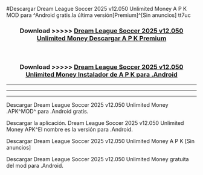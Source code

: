#Descargar Dream League Soccer 2025 v12.050 Unlimited Money  A P K MOD para ^Android gratis.la última versión[Premium]^[Sin anuncios] tt7uc



<div align="center">
<h3>Download >>>>> <a href="https://es-web.web.app/?es= Dream League Soccer 2025 v12.050 Unlimited Money ">Dream League Soccer 2025 v12.050 Unlimited Money  Descargar A P K Premium</a></h3><br>

<h3>Download >>>>> <a href="https://es-web.web.app/?es= Dream League Soccer 2025 v12.050 Unlimited Money ">Dream League Soccer 2025 v12.050 Unlimited Money  Instalador de A P K para .Android</a></h3>
</div>


----------------------------------------------------------

----------------------------------------------------------

----------------------------------------------------------

Descargar Dream League Soccer 2025 v12.050 Unlimited Money  .APK^MOD^ para .Android gratis.

Descargar la aplicación. Dream League Soccer 2025 v12.050 Unlimited Money  APK^El nombre es la versión para .Android.

Descargar Dream League Soccer 2025 v12.050 Unlimited Money  A P K [Sin anuncios]

Descargar Dream League Soccer 2025 v12.050 Unlimited Money  gratuita del mod para .Android.